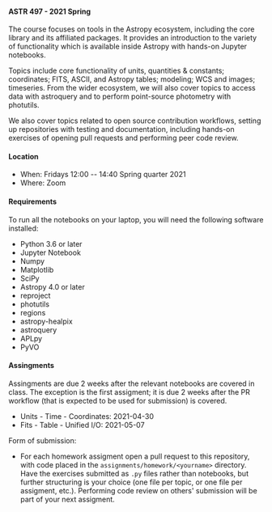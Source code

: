 #### ASTR 497  - 2021 Spring

The course focuses on tools in the Astropy ecosystem, including the core library and its
affiliated packages. It provides an introduction to the variety of functionality which is
available inside Astropy with hands-on Jupyter notebooks.

Topics include core functionality of units, quantities & constants; coordinates; FITS, ASCII,
and Astropy tables; modeling; WCS and images; timeseries. From the wider ecosystem, we will also
cover topics to access data with astroquery and to perform point-source photometry with photutils.

We also cover topics related to open source contribution workflows, setting up
repositories with testing and documentation, including hands-on exercises of opening pull
requests and performing peer code review.



#### Location
 * When: Fridays 12:00 -- 14:40 Spring quarter 2021
 * Where: Zoom




#### Requirements

To run all the notebooks on your laptop, you will need the following software
installed:

* Python 3.6 or later
* Jupyter Notebook
* Numpy
* Matplotlib
* SciPy
* Astropy 4.0 or later
* reproject
* photutils
* regions
* astropy-healpix
* astroquery
* APLpy
* PyVO


#### Assingments

Assingments are due 2 weeks after the relevant notebooks are covered in class. The exception is the first
assigment; it is due 2 weeks after the PR workflow (that is expected to be used for submission) is covered.

* Units - Time - Coordinates: 2021-04-30
* Fits - Table - Unified I/O: 2021-05-07

Form of submission:

* For each homework assigment open a pull request to this repository, with code placed in the
``assignments/homework/<yourname>`` directory.
Have the exercises submitted as ``.py`` files rather than notebooks, but further structuring is your
choice (one file per topic, or one file per assigment, etc.). Performing code review on others' submission
will be part of your next assigment.
